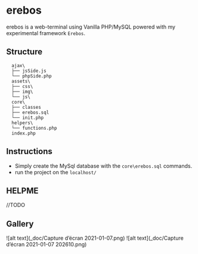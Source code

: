 # erebos
erebos is a web-terminal using Vanilla PHP/MySQL powered with my experimental framework `Erebos`.

## Structure
```shell
  ajax\
  ├── jsSide.js
  └── phpSide.php
  assets\
  ├── css\
  ├── img\
  └── js\
  core\
  ├── classes
  ├── erebos.sql
  └── init.php
  helpers\
  └── functions.php
  index.php
```

## Instructions
+ Simply create the MySql database with the `core\erebos.sql` commands.
+ run the project on the `localhost/`

## HELPME
//TODO

## Gallery
![alt text](_doc/Capture d’écran 2021-01-07.png)
![alt text](_doc/Capture d’écran 2021-01-07 202610.png)
